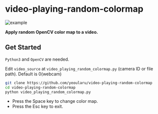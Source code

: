 # video-playing-random-colormap

![example](./example.gif)

**Apply random OpenCV color map to a video.**

## Get Started

`Python3` and `OpenCV` are needed.

Edit `video_source` at `video_playing_random_colormap.py` (camera ID or file path). Default is 0(webcam)

```bash
git clone https://github.com/yeoularu/video-playing-random-colormap
cd video-playing-random-colormap
python video_playing_random_colormap.py
```

- Press the Space key to change color map.
- Press the Esc key to exit.
